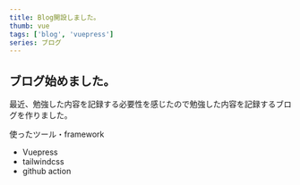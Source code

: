```yaml
---
title: Blog開設しました。
thumb: vue
tags: ['blog', 'vuepress']
series: ブログ
---
```




## ブログ始めました。

最近、勉強した内容を記録する必要性を感じたので勉強した内容を記録するブログを作りました。

使ったツール・framework

- Vuepress
- tailwindcss
- github action



